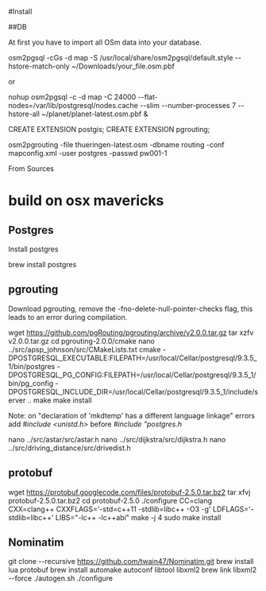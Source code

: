 #Install

##DB

At first you have to import all OSm data into your database.

  osm2pgsql -cGs -d map -S /usr/local/share/osm2pgsql/default.style --hstore-match-only ~/Downloads/your_file.osm.pbf

or

  nohup osm2pgsql -c -d map -C 24000 --flat-nodes=/var/lib/postgresql/nodes.cache --slim --number-processes 7 --hstore-all ~/planet/planet-latest.osm.pbf &


CREATE EXTENSION postgis;
CREATE EXTENSION pgrouting;

osm2pgrouting -file thueringen-latest.osm  -dbname routing -conf mapconfig.xml -user postgres -passwd pw001-1

From Sources

# build on osx mavericks
## Postgres
Install postgres

  brew install postgres

## pgrouting
Download pgrouting, remove the -fno-delete-null-pointer-checks flag, this
leads to an error during compilation.

  wget https://github.com/pgRouting/pgrouting/archive/v2.0.0.tar.gz
  tar xzfv v2.0.0.tar.gz
  cd pgrouting-2.0.0/cmake
  nano ../src/apsp_johnson/src/CMakeLists.txt
  cmake -DPOSTGRESQL_EXECUTABLE:FILEPATH=/usr/local/Cellar/postgresql/9.3.5_1/bin/postgres -DPOSTGRESQL_PG_CONFIG:FILEPATH=/usr/local/Cellar/postgresql/9.3.5_1/bin/pg_config -DPOSTGRESQL_INCLUDE_DIR=/usr/local/Cellar/postgresql/9.3.5_1/include/server ..
  make
  make install

Note: on "declaration of 'mkdtemp' has a different language linkage" errors add *#include <unistd.h>* before *#include "postgres.h*

  nano ../src/astar/src/astar.h
  nano ../src/dijkstra/src/dijkstra.h
  nano ../src/driving_distance/src/drivedist.h

## protobuf

  wget https://protobuf.googlecode.com/files/protobuf-2.5.0.tar.bz2
  tar xfvj protobuf-2.5.0.tar.bz2
  cd protobuf-2.5.0
  ./configure CC=clang CXX=clang++ CXXFLAGS='-std=c++11 -stdlib=libc++ -O3 -g' LDFLAGS='-stdlib=libc++' LIBS="-lc++ -lc++abi"
  make -j 4
  sudo make install

## Nominatim

  git clone --recursive https://github.com/twain47/Nominatim.git
  brew install lua protobuf
  brew install automake autoconf libtool libxml2
  brew link libxml2 --force
  ./autogen.sh
  ./configure

